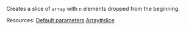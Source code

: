 Creates a slice of <code>array</code> with <code>n</code> elements dropped from the beginning.

Resources: [Default parameters](https://developer.mozilla.org/en-US/docs/Web/JavaScript/Reference/Functions/Default_parameters) [Array#slice](https://developer.mozilla.org/docs/Web/JavaScript/Reference/Global_Objects/Array/slice)
